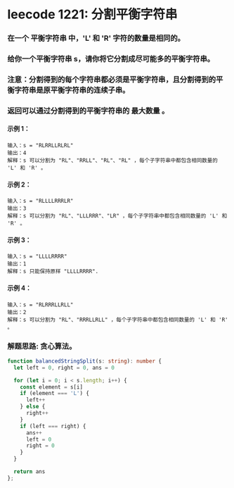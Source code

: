 # leecode 1221: 分割平衡字符串

### 在一个 平衡字符串 中，'L' 和 'R' 字符的数量是相同的。

### 给你一个平衡字符串 s，请你将它分割成尽可能多的平衡字符串。

### 注意：分割得到的每个字符串都必须是平衡字符串，且分割得到的平衡字符串是原平衡字符串的连续子串。

### 返回可以通过分割得到的平衡字符串的 最大数量 。

#### 示例 1：
```
输入：s = "RLRRLLRLRL"
输出：4
解释：s 可以分割为 "RL"、"RRLL"、"RL"、"RL" ，每个子字符串中都包含相同数量的 'L' 和 'R' 。
```
#### 示例 2：
```
输入：s = "RLLLLRRRLR"
输出：3
解释：s 可以分割为 "RL"、"LLLRRR"、"LR" ，每个子字符串中都包含相同数量的 'L' 和 'R' 。
```
#### 示例 3：
```
输入：s = "LLLLRRRR"
输出：1
解释：s 只能保持原样 "LLLLRRRR".
```
#### 示例 4：
```
输入：s = "RLRRRLLRLL"
输出：2
解释：s 可以分割为 "RL"、"RRRLLRLL" ，每个子字符串中都包含相同数量的 'L' 和 'R' 。
```

### 解题思路: 贪心算法。
```ts
function balancedStringSplit(s: string): number {
  let left = 0, right = 0, ans = 0

  for (let i = 0; i < s.length; i++) {
    const element = s[i]
    if (element === 'L') {
      left++
    } else {
      right++
    }
    if (left === right) {
      ans++
      left = 0
      right = 0
    }
  }

  return ans
};
```